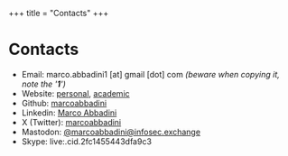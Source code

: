 +++
title = "Contacts"
+++
<style>
span.baddirection{
unicode-bidi: bidi-override;
direction: rtl;
}
</style>
# Contacts

- Email: <span class="baddirection">moc [tod] liamg [ta] 1inidabba.ocram</span> *(beware when copying it, note the '**1**')*
- Website: [personal](https://marcoabbadini.github.io), [academic](https://cs.unibg.it/abbadini)
- Github: [marcoabbadini](https://github.com/marcoabbadini)
- Linkedin: [Marco Abbadini](https://www.linkedin.com/in/marco-abbadini-998524245)
- X (Twitter): [marcoabbadini](https://twitter.com/marcoabbadini)
- Mastodon: [@marcoabbadini@infosec.exchange](https://infosec.exchange/@marcoabbadini)
- Skype: live:.cid.2fc1455443dfa9c3
